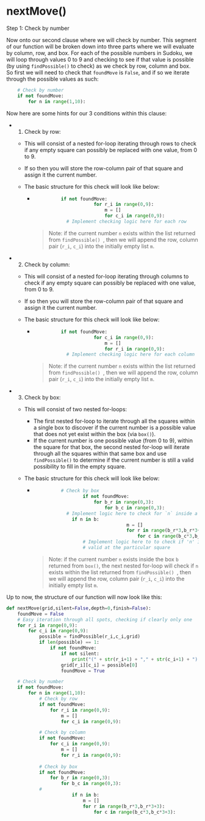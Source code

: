 <!--title={checking by number (row, col, box): nextMove()}-->

<!--badges={Algorithmns:6}-->

<!--concepts{Functions}-->

# nextMove()

Step 1: Check by number

Now onto our second clause where we will check by number. This segment of our function will be broken down into three parts where we will evaluate by column, row, and box. For each of the possible numbers in Sudoku, we will loop through values 0 to 9 and checking to see if that value is possible (by using `findPossible()`  to check) as we check by row, column and box. So first we will need to check that `foundMove` is `False`, and if so we iterate through the possible values as such:

```python
	# Check by number
	if not foundMove:
		for n in range(1,10):
```



Now here are some hints for our 3 conditions within this clause:

- 1) Check by row: 

  - This will consist of a nested for-loop iterating through rows to check if any empty square can possibly be replaced with one value, from 0 to 9.

  - If so then you will store the row-column pair of that square and assign it the current number.

  - The basic structure for this check will look like below: 

    - ```python
      			if not foundMove:
            				for r_i in range(0,9):
            					m = []
            					for c_i in range(0,9):
                  # Implement checking logic here for each row
      ```

      > Note: if the current number `n` exists within the list returned from `findPossible() `, then we will append the row, column pair (`r_i`, `c_i`) into the initially empty list `m`.

- 2) Check by column: 

  - This will consist of a nested for-loop iterating through columns to check if any empty square can possibly be replaced with one value, from 0 to 9. 

  - If so then you will store the row-column pair of that square and assign it the current number.

  - The basic structure for this check will look like below:

    - ```python
      			if not foundMove:
            				for c_i in range(0,9):
            					m = []
            					for r_i in range(0,9):
                  # Implement checking logic here for each column
      ```

      > Note: if the current number `n` exists within the list returned from `findPossible() `, then we will append the row, column pair (`r_i`, `c_i`) into the initially empty list `m`.

- 3) Check by box: 

  - This will consist of two nested for-loops: 

    - The first nested for-loop to iterate through all the squares within a single box to discover if the current number is a possible value that does not yet exist within the box (via `box()`).
    - If the current number is one possible value (from 0 to 9), within the square for that box, the second nested for-loop will iterate through all the squares within that same box and use `findPossible()` to determine if the current number is still a valid possibility to fill in the empty square.

  - The basic structure for this check will look like below:

    - ```python
      			# Check by box
            			if not foundMove:
            				for b_r in range(0,3):
            					for b_c in range(0,3):
                  # Implement logic here to check for `n` inside a box
                 	if n in b:
            							m = []
            							for r in range(b_r*3,b_r*3+3):
            								for c in range(b_c*3,b_c*3+3):
                        # Implement logic here to to check if 'n' is 
                        # valid at the particular square 
      ```

      > Note: if the current number `n` exists inside the box `b` returned from `box()`, the next nested for-loop will check if `n` exists within the list returned from `findPossible() `, then we will append the row, column pair (`r_i`, `c_i`) into the initially empty list `m`.





Up to now, the structure of our function will now look like this:

```python
def nextMove(grid,silent=False,depth=0,finish=False):
	foundMove = False
	# Easy iteration through all spots, checking if clearly only one
	for r_i in range(0,9):
		for c_i in range(0,9):
			possible = findPossible(r_i,c_i,grid)
			if len(possible) == 1:
				if not foundMove:
					if not silent:
						print("(" + str(r_i+1) + "," + str(c_i+1) + ") -> " + str(possible[0]) + "  [Only possible]")
					grid[r_i][c_i] = possible[0]
					foundMove = True

	# Check by number
	if not foundMove:
		for n in range(1,10):
			# Check by row
			if not foundMove:
				for r_i in range(0,9):
					m = []
					for c_i in range(0,9):

			# Check by column
			if not foundMove:
				for c_i in range(0,9):
					m = []
					for r_i in range(0,9):
            
			# Check by box
			if not foundMove:
				for b_r in range(0,3):
					for b_c in range(0,3):
            #
						if n in b:
							m = []
							for r in range(b_r*3,b_r*3+3):
								for c in range(b_c*3,b_c*3+3):
```